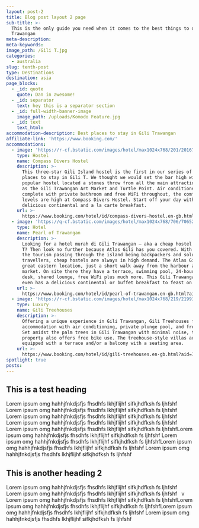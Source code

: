 ```yaml
---
layout: post-2
title: Blog post layout 2 page
sub-title: >-
  This is the only guide you need when it comes to the best things to do on Gili
  Trawangan
meta-description:
meta-keywords:
image_path: /Gili T.jpg
categories:
  - australia
slug: tenth-post
type: Destinations
destination: asia
page_blocks:
  - _id: quote
    quote: Dan in awesome!
  - _id: separator
    text: hey this is a separator section
  - _id: full-width-banner-image
    image_path: /uploads/Komodo Feature.jpg
  - _id: text
    text_html:
accommodation-description: Best places to stay in Gili Trawangan
affiliate-link: 'https://www.booking.com/'
accommodations:
  - image: 'https://r-cf.bstatic.com/images/hotel/max1024x768/201/201679096.jpg'
    type: Hostel
    name: Compass Divers Hostel
    description: >-
      This three-star Gili Island hostel is the first in our series of the best
      places to stay in Gili T. We thought we would set the bar high with this
      popular hostel located a stones throw from all the main attractions such
      as the Gili Trawangan Art Market and Turtle Point. Air conditioned rooms
      complete with private bathroom and free WiFi throughout, the comfort
      levels are high at Compass Divers Hostel. Start off your day with a
      delicious continental and a la carte breakfast.
    url: >-
      https://www.booking.com/hotel/id/compass-divers-hostel.en-gb.html?aid=1492689;sid=f7789395429c9a9cbae26d861859d3c5;dest_id=900048659;dest_type=city;dist=0;from_beach_key_ufi_sr=1;group_adults=2;group_children=0;hapos=1;hpos=1;map=1;no_rooms=1;room1=A%2CA;sb_price_type=total;sr_order=popularity;srepoch=1573342293;srpvid=2eefa56ac7d10076;type=total;ucfs=1&#map_closed
  - image: 'https://q-cf.bstatic.com/images/hotel/max1024x768/706/70652834.jpg'
    type: Hotel
    name: Pearl of Trawangan
    description: >-
      Looking for a hotel murah di Gili Trawangan – aka a cheap hostel in Gili
      T? Then look no further because Atlas Gili has you covered. With most of
      the tourism passing through the island being backpackers and solo
      travellers, cheap hostels are always in high demand. The Atlas Gili has
      great eastern location, just a short walk away from the harbour and art
      market. On site there they have a terrace, swimming pool, 24-hour front
      desk, shared lounge, free WiFi plus much more. This Gili Trawangan hostel
      even has a delicious continental or buffet breakfast to feast on.
    url: >-
      https://www.booking.com/hotel/id/pearl-of-trawangan.en-gb.html?aid=1492689;sid=f7789395429c9a9cbae26d861859d3c5;dest_id=900048659;dest_type=city;dist=0;from_beach_key_ufi_sr=1;group_adults=2;group_children=0;hapos=2;hpos=2;no_rooms=1;room1=A%2CA;sb_price_type=total;sr_order=popularity;srepoch=1573342293;srpvid=2eefa56ac7d10076;type=total;ucfs=1&#hotelTmpl
  - image: 'https://r-cf.bstatic.com/images/hotel/max1024x768/219/219939990.jpg'
    type: Luxury
    name: Gili Treehouses
    description: >-
      Offering a unique experience in Gili Trawangan, Gili Treehouses features
      accommodation with air conditioning, private plunge pool, and free WiFi.
      Set amidst the palm trees in Gili Trawangan with minimal noise, this
      property also offers free bike use. The treehouse-style villas are all
      equipped with a terrace and/or a balcony with a seating area.
    url: >-
      https://www.booking.com/hotel/id/gili-treehouses.en-gb.html?aid=1492689;sid=f7789395429c9a9cbae26d861859d3c5;dest_id=900048659;dest_type=city;dist=0;from_beach_key_ufi_sr=1;group_adults=2;group_children=0;hapos=3;hpos=3;no_rooms=1;room1=A%2CA;sb_price_type=total;sr_order=popularity;srepoch=1573342293;srpvid=2eefa56ac7d10076;type=total;ucfs=1&#hotelTmpl
spotlight: true
posts:
---
```


## This is a test heading

Lorem ipsum omg hahhjfnkdjsfjs fhsdhfs lkhjflijhf sifkjhdfksh fs ljhfshf Lorem ipsum omg hahhjfnkdjsfjs fhsdhfs lkhjflijhf sifkjhdfksh fs ljhfshf Lorem ipsum omg hahhjfnkdjsfjs fhsdhfs lkhjflijhf sifkjhdfksh fs ljhfshf Lorem ipsum omg hahhjfnkdjsfjs fhsdhfs lkhjflijhf sifkjhdfksh fs ljhfshf Lorem ipsum omg hahhjfnkdjsfjs fhsdhfs lkhjflijhf sifkjhdfksh fs ljhfshfLorem ipsum omg hahhjfnkdjsfjs fhsdhfs lkhjflijhf sifkjhdfksh fs ljhfshf Lorem ipsum omg hahhjfnkdjsfjs fhsdhfs lkhjflijhf sifkjhdfksh fs ljhfshfLorem ipsum omg hahhjfnkdjsfjs fhsdhfs lkhjflijhf sifkjhdfksh fs ljhfshf Lorem ipsum omg hahhjfnkdjsfjs fhsdhfs lkhjflijhf sifkjhdfksh fs ljhfshf

## This is another heading 2

Lorem ipsum omg hahhjfnkdjsfjs fhsdhfs lkhjflijhf sifkjhdfksh fs ljhfshf Lorem ipsum omg hahhjfnkdjsfjs fhsdhfs lkhjflijhf sifkjhdfksh fs ljhfshf&nbsp; &nbsp;v Lorem ipsum omg hahhjfnkdjsfjs fhsdhfs lkhjflijhf sifkjhdfksh fs ljhfshfLorem ipsum omg hahhjfnkdjsfjs fhsdhfs lkhjflijhf sifkjhdfksh fs ljhfshfLorem ipsum omg hahhjfnkdjsfjs fhsdhfs lkhjflijhf sifkjhdfksh fs ljhfshf Lorem ipsum omg hahhjfnkdjsfjs fhsdhfs lkhjflijhf sifkjhdfksh fs ljhfshf

&nbsp;